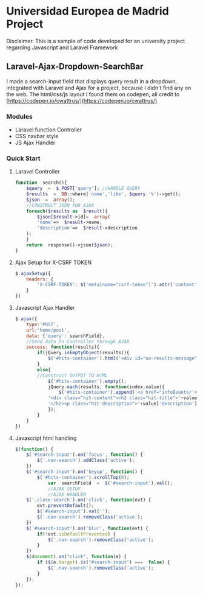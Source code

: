 # Universidad Europea de Madrid Project
Disclaimer. This is a sample of code developed for an university project regarding Javascript and Laravel Framework

## Laravel-Ajax-Dropdown-SearchBar
I made a search-input field that displays query result in a dropdown, integrated with Laravel and Ajax for a project, because I didn't find any on the web.
The html/css/js layout I found them on codepen, all credit to [https://codepen.io/cwattrus/](https://codepen.io/cwattrus/)
### Modules
 - Laravel function Controller
 - CSS navbar style
 - JS Ajax Handler

### Quick Start

 1. Laravel Controller
	````php
	function  search(){
		$query  =  $_POST['query'];	//HANDLE QUERY
		$results  =  DB::where('name','like', $query.'%')->get();
		$json  =  array();
		//CONSTRUCT JSON FOR AJAX
		foreach($results as  $result){
			$json[$result->id]=  array(
			'name'=>  $result->name,
			'description'=>  $result->description
		);
		}
		return  response()->json($json);
	}
	````
2. Ajax Setup for X-CSRF TOKEN
	```javascript
	$.ajaxSetup({
		headers: {
			'X-CSRF-TOKEN': $('meta[name="csrf-token"]').attr('content')
		}
	})
	
3. Javascript Ajax Handler
	```javascript
	$.ajax({
		type:'POST',
		url:'home/post',
		data: {'query': searchField},
		//Send data to Controller through AJAX
		success: function(results){
			if(jQuery.isEmptyObject(results)){
				$('#hits-container').html('<div id="no-results-message"> <p>No se encontraron resultados <em>"'+searchField+'"</em>.</p></div>');
			}
			else{
			//Construct OUTPUT TO HTML
				$('#hits-container').empty();
				jQuery.each(results, function(index,value){
					$('#hits-container').append('<a href="infoEvents/'+index+'" value="'+index+'"target="_blank"><div class="hit">'+
				'<div class="hit-content"><h2 class="hit-title">'+value['name']+
				'</h2><p class="hit-description">'+value['description'].trim().substring(0,150)+'...</p></div></div></a>');
				});
			}
		}
	})
4. Javascript html handling
	```javascript
	$(function() {
		$('#search-input').on('focus', function() {
			$('.nav-search').addClass('active');
		})
		$('#search-input').on('keyup', function() {
			$('#hits-container').scrollTop(0);
				var  searchField  =  $('#search-input').val();
				//AJAX SETUP
				//AJAX HANDLER
		$('.close-search').on('click', function(evt) {
			evt.preventDefault();
			$('#search-input').val('');
			$('.nav-search').removeClass('active');
		})
		$('#search-input').on('blur', function(evt) {
			if(!evt.isDefaultPrevented) {
				$('.nav-search').removeClass('active');
			}
		}) 
		$(document).on("click", function(e) {
			if ($(e.target).is("#search-input") ===  false) {
				$('.nav-search').removeClass('active');
			}
		});
	});
